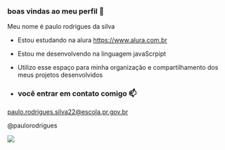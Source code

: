 ### boas vindas ao meu perfil 💙

Meu nome é paulo rodrigues da silva

- Estou estudando na alura https://www.alura.com.br
- Estou me desenvolvendo na linguagem javaScrpipt
- Utilizo esse espaço para minha organização e compartilhamento dos meus projetos desenvolvidos

- ### você entrar em contato comigo 📫

paulo.rodrigues.silva22@escola.pr.gov.br

@paulorodrigues


![](https://tenor.com/bCIMr.gif)
